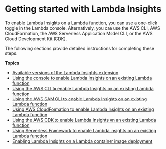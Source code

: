 # Getting started with Lambda Insights<a name="Lambda-Insights-Getting-Started"></a>

To enable Lambda Insights on a Lambda function, you can use a one\-click toggle in the Lambda console\. Alternatively, you can use the AWS CLI, AWS CloudFormation, the AWS Serverless Application Model CLI, or the AWS Cloud Development Kit \(CDK\)\. 

The following sections provide detailed instructions for completing these steps\.

**Topics**
+ [Available versions of the Lambda Insights extension](Lambda-Insights-extension-versions.md)
+ [Using the console to enable Lambda Insights on an existing Lambda function](Lambda-Insights-Getting-Started-console.md)
+ [Using the AWS CLI to enable Lambda Insights on an existing Lambda function](Lambda-Insights-Getting-Started-cli.md)
+ [Using the AWS SAM CLI to enable Lambda Insights on an existing Lambda function](Lambda-Insights-Getting-Started-SAM-CLI.md)
+ [Using AWS CloudFormation to enable Lambda Insights on an existing Lambda function](Lambda-Insights-Getting-Started-cloudformation.md)
+ [Using the AWS CDK to enable Lambda Insights on an existing Lambda function](Lambda-Insights-Getting-Started-clouddevelopmentkit.md)
+ [Using Serverless Framework to enable Lambda Insights on an existing Lambda function](Lambda-Insights-Getting-Started-serverless.md)
+ [Enabling Lambda Insights on a Lambda container image deployment](Lambda-Insights-Getting-Started-docker.md)